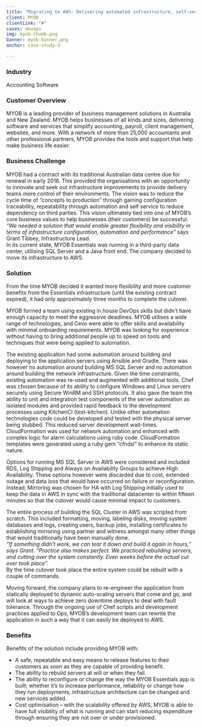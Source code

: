 ```yaml
---
title: "Migrating to AWS: Delivering automated infrastructure, self-servicing capabilities & reduced costs"
client: MYOB
clientLink: "#"
cases: devops
img: myob-thumb.png
banner: myob-banner.png
anchor: case-study-3

---
```

### Industry

Accounting Software

### Customer Overview

MYOB is a leading provider of business management solutions in Australia and New Zealand. MYOB helps businesses of all kinds and sizes, delivering software and services that simplify accounting, payroll, client management, websites, and more. With a network of more than 25,000 accountants and other professional partners, MYOB provides the tools and support that help make business life easier.

### Business Challenge

MYOB had a contract with its traditional Australian data centre due for renewal in early 2016. This provided the organisations with an opportunity to innovate and seek out infrastructure improvements to provide delivery teams more control of their environments. The vision was to reduce the cycle time of “concepts to production” through gaining configuration traceability, repeatability through automation and self service to reduce dependency on third parties. This vision ultimately tied into one of MYOB’s core business values to help businesses (their customers) be successful.
<br><i>“We needed a solution that would enable greater flexibility and visibility in terms of infrastructure configuration, automation and performance” </i> says Grant Tibbey, Infrastructure Lead.</br>
In its current state, MYOB Essentials was running in a third-party data center, utilising SQL Server and a Java front end. The company decided to move its infrastructure to AWS.

### Solution

From the time MYOB decided it wanted more flexibility and more customer benefits from the Essentials infrastructure (until the existing contract expired), it had only approximately three months to complete the cutover.

MYOB formed a team using existing in house DevOps skills but didn’t have enough capacity to meet the aggressive deadlines. MYOB utilises a wide range of technologies, and Cevo were able to offer skills and availability with minimal onboarding requirements. MYOB was looking for experience without having to bring additional people up to speed on tools and techniques that were being applied to automation.

The existing application had some automation around building and deploying to the application servers using Ansible and Gradle. There was however no automation around building MS SQL Server and no automation around building the network infrastructure. Given the time constraints, existing automation was re-used and augmented with additional tools. Chef was chosen because of its ability to configure Windows and Linux servers securely using Secure WinRM and SSH protocols. It also gave the team the ability to unit and integration test components of the server automation as isolated modules and provided rapid feedback to the development processes using KitchenCI (test-kitchen). Unlike other automation technologies code could be developed and tested with the physical server being stubbed. This reduced server development wait-times. CloudFormation was used for network automation and enhanced with complex logic for alarm calculations using ruby code. CloudFormation templates were generated using a ruby gem “cfndsl” to enhance its static nature.

Options for running MS SQL Server in AWS were considered and included RDS, Log Shipping and Always on Availability Groups to achieve High Availability. These options however were discarded due to cost, extended outage and data loss that would have occurred on failure or reconfiguration. Instead, Mirroring was chosen for HA with Log Shipping initially used to keep the data in AWS in sync with the traditional datacenter to within fifteen minutes so that the cutover would cause minimal impact to customers.

The entire process of building the SQL Cluster in AWS was scripted from scratch. This included formatting, moving, labeling disks, moving system databases and logs, creating users, backup jobs, installing certificates to establishing mirroring using partner and witness amongst many other things that would traditionally have been manually done.
<br><i>“If something didn’t work, we can tear it down and build it again in hours,” says Grant. “Practice also makes perfect. We practiced rebuilding servers, and cutting over the system constantly. Even weeks before the actual cut over took place”.</i> </br>
By the time cutover took place the entire system could be rebuilt with a couple of commands.

Moving forward, the company plans to re-engineer the application from statically deployed to dynamic auto-scaling servers that come and go, and will look at ways to achieve zero downtime deploys to deal with fault tolerance. Through the ongoing use of Chef scripts and development practices applied to Ops, MYOB’s development team can rewrite the application in such a way that it can easily be deployed to AWS.

### Benefits

Benefits of the solution include providing MYOB with:

- A safe, repeatable and easy means to release features to their customers as soon as they are capable of providing benefit.
- The ability to rebuild servers at will or when they fail.
- The ability to reconfigure or change the way the MYOB Essentials app is built; whether it’s to increase performance, reliability or change how they run deployments, infrastructure architecture can be changed and new services added.
- Cost optimisation – with the scalability offered by AWS, MYOB is able to have full visibility of what is running and can start reducing expenditure through ensuring they are not over or under provisioned.
